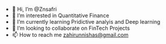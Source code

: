 - 👋 Hi, I’m @Znsafri
- 👀 I’m interested in Quantitative Finance 
- 🌱 I’m currently learning Pridictive analyis and Deep learning
- 💞️ I’m looking to collaborate on FinTech Projects
- 📫 How to reach me zahirunnishas@gmail.com

<!---
Znsafri/Znsafri is a ✨ special ✨ repository because its `README.md` (this file) appears on your GitHub profile.
You can click the Preview link to take a look at your changes.
--->
